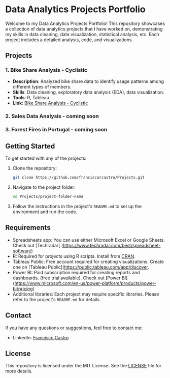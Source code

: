 # Data Analytics Projects Portfolio

Welcome to my Data Analytics Projects Portfolio! This repository showcases a collection of data analytics projects that I have worked on, demonstrating my skills in data cleaning, data visualization, statistical analysis, etc. Each project includes a detailed analysis, code, and visualizations.

## Projects

### 1. Bike Share Analysis - Cyclistic
- **Description**: Analyzed bike share data to identify usage patterns among different types of members.
- **Skills**: Data cleaning, exploratory data analysis (EDA), data visualization.
- **Tools**: R, Tableau
- **Link**: [Bike Share Analysis - Cyclistic](https://github.com/franciscorcastro/Projects/tree/main/Cyclistic)

### 2. Sales Data Analysis - coming soon

### 3. Forest Fires in Portugal - coming soon

## Getting Started

To get started with any of the projects:

1. Clone the repository:
    ```sh
    git clone https://github.com/franciscorcastro/Projects.git
    ```

2. Navigate to the project folder:
    ```sh
    cd Projects/project-folder-name
    ```

3. Follow the instructions in the project's `README.md` to set up the environment and run the code.

## Requirements

- Spreadsheets app: You can use either Microsoft Excel or Google Sheets. Check out [Techradar[ (https://www.techradar.com/best/spreadsheet-software)
- R: Required for projects using R scripts. Install from [CRAN](https://cran.r-project.org/).
- Tableau Public: Free account required for creating visualizations. Create one on [Tableau Public](https://public.tableau.com/app/discover.
- Power BI: Paid subscription required for creating reports and dashboards. (free trial available). Check out [Power BI] (https://www.microsoft.com/en-us/power-platform/products/power-bi/pricing)
- Additional libraries: Each project may require specific libraries. Please refer to the project's `README.md` for details.

## Contact

If you have any questions or suggestions, feel free to contact me:

- LinkedIn: [Francisco Castro](https://www.linkedin.com/in/franciscorcastro/)

## License

This repository is licensed under the MIT License. See the [LICENSE](LICENSE) file for more details.
